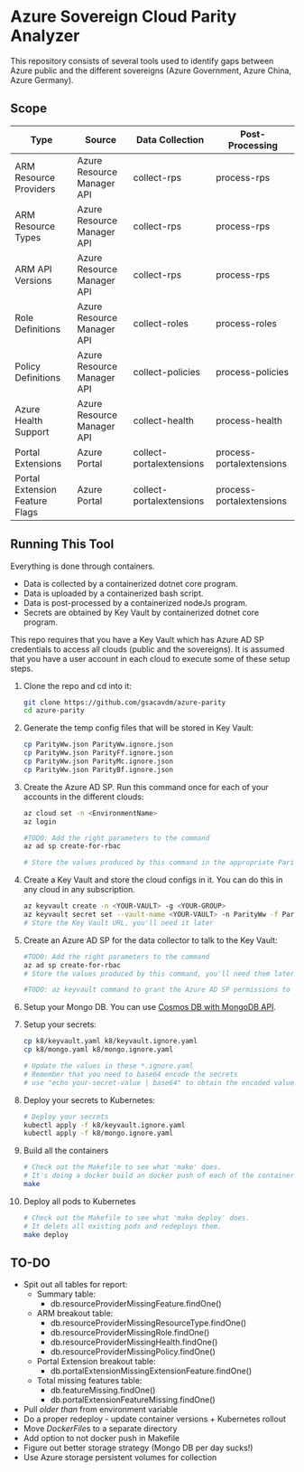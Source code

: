 # Azure Sovereign Cloud Parity Analyzer
This repository consists of several tools used to identify gaps between Azure public and the different sovereigns (Azure Government, Azure China, Azure Germany).

## Scope
| Type | Source | Data Collection | Post-Processing |
|------|--------|-----------------|-----------------|
| ARM Resource Providers | Azure Resource Manager API | collect-rps | process-rps |
| ARM Resource Types | Azure Resource Manager API | collect-rps | process-rps |
| ARM API Versions | Azure Resource Manager API | collect-rps | process-rps |
| Role Definitions | Azure Resource Manager API | collect-roles | process-roles |
| Policy Definitions | Azure Resource Manager API | collect-policies | process-policies |
| Azure Health Support | Azure Resource Manager API | collect-health | process-health |
| Portal Extensions | Azure Portal | collect-portalextensions | process-portalextensions |
| Portal Extension Feature Flags | Azure Portal | collect-portalextensions | process-portalextensions |

## Running This Tool
Everything is done through containers.

* Data is collected by a containerized dotnet core program. 
* Data is uploaded by a containerized bash script.
* Data is post-processed by a containerized nodeJs program.
* Secrets are obtained by Key Vault by containerized dotnet core program.

This repo requires that you have a Key Vault which has Azure AD SP credentials to access all clouds (public and the sovereigns). It is assumed that you have a user account in each cloud to execute some of these setup steps.

1. Clone the repo and cd into it:

    ```bash
    git clone https://github.com/gsacavdm/azure-parity
    cd azure-parity
    ```

1. Generate the temp config files that will be stored in Key Vault:

    ```bash
    cp ParityWw.json ParityWw.ignore.json
    cp ParityWw.json ParityFf.ignore.json
    cp ParityWw.json ParityMc.ignore.json
    cp ParityWw.json ParityBf.ignore.json
    ```
    
1. Create the Azure AD SP. Run this command once for each of your accounts in the different clouds:

    ```bash
    az cloud set -n <EnvironmentName>
    az login

    #TODO: Add the right parameters to the command
    az ad sp create-for-rbac

    # Store the values produced by this command in the appropriate ParityXx.ignore.json file
    ```

1. Create a Key Vault and store the cloud configs in it. You can do this in any cloud in any subscription.

    ```bash
    az keyvault create -n <YOUR-VAULT> -g <YOUR-GROUP>
    az keyvault secret set --vault-name <YOUR-VAULT> -n ParityWw -f ParityWw.ignore.json
    # Store the Key Vault URL, you'll need it later
    ```

1. Create an Azure AD SP for the data collector to talk to the Key Vault:

    ```bash
    #TODO: Add the right parameters to the command
    az ad sp create-for-rbac
    # Store the values produced by this command, you'll need them later.

    #TODO: az keyvault command to grant the Azure AD SP permissions to the key vault
    ```

1. Setup your Mongo DB. You can use [Cosmos DB with MongoDB API](https://docs.microsoft.com/azure/cosmos-db/mongodb-introduction).

1. Setup your secrets:

    ```bash
    cp k8/keyvault.yaml k8/keyvault.ignore.yaml
    cp k8/mongo.yaml k8/mongo.ignore.yaml

    # Update the values in these *.ignore.yaml
    # Remember that you need to base64 encode the secrets
    # use "echo your-secret-value | base64" to obtain the encoded value
    ```

1. Deploy your secrets to Kubernetes:

    ```bash
    # Deploy your secrets
    kubectl apply -f k8/keyvault.ignore.yaml
    kubectl apply -f k8/mongo.ignore.yaml
    ```

1. Build all the containers

    ```bash
    # Check out the Makefile to see what 'make' does.
    # It's doing a docker build an docker push of each of the containers
    make
    ```

1. Deploy all pods to Kubernetes
    ```bash
    # Check out the Makefile to see what 'make deploy' does.
    # It delets all existing pods and redeploys them.
    make deploy
    ```

## TO-DO
* Spit out all tables for report:
    * Summary table:
        * db.resourceProviderMissingFeature.findOne()
    * ARM breakout table:
        * db.resourceProviderMissingResourceType.findOne()
        * db.resourceProviderMissingRole.findOne()
        * db.resourceProviderMissingHealth.findOne()
        * db.resourceProviderMissingPolicy.findOne()
    * Portal Extension breakout table:
        * db.portalExtensionMissingExtensionFeature.findOne()
    * Total missing features table:
        * db.featureMissing.findOne()
        * db.portalExtensionFeatureMissing.findOne()
* Pull *older than* from environment variable
* Do a proper redeploy - update container versions + Kubernetes rollout
* Move *DockerFile*s to a separate directory
* Add option to not docker push in Makefile
* Figure out better storage strategy (Mongo DB per day sucks!)
* Use Azure storage persistent volumes for collection